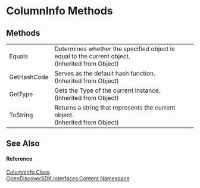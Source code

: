 # ColumnInfo Methods




## Methods
<table>
<tr>
<td>Equals</td>
<td>Determines whether the specified object is equal to the current object.<br />(Inherited from Object)</td></tr>
<tr>
<td>GetHashCode</td>
<td>Serves as the default hash function.<br />(Inherited from Object)</td></tr>
<tr>
<td>GetType</td>
<td>Gets the Type of the current instance.<br />(Inherited from Object)</td></tr>
<tr>
<td>ToString</td>
<td>Returns a string that represents the current object.<br />(Inherited from Object)</td></tr>
</table>

## See Also


#### Reference
<a href="7a3fef73-e630-6823-41d4-3a82311f407b">ColumnInfo Class</a>  
<a href="79f11d04-c275-b915-db5b-ab2227989555">OpenDiscoverSDK.Interfaces.Content Namespace</a>  
